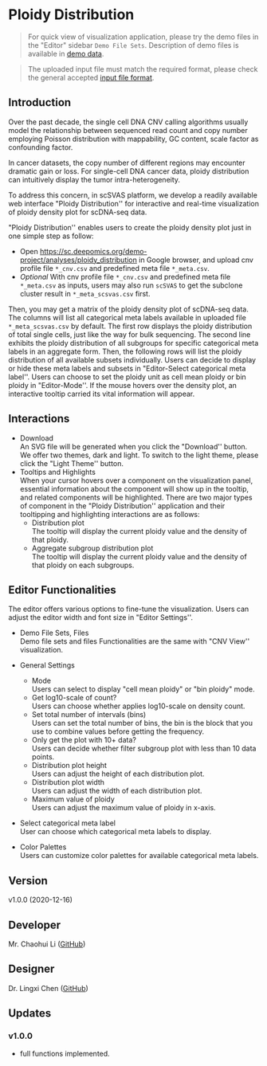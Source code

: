 # Ploidy Distribution

> For quick view of visualization application, please try the demo files in the "Editor" sidebar `Demo File Sets`. Description of demo files is available in [demo data](https://docsc.deepomics.org/#/data/Demo_Data).

> The uploaded input file must match the required format, please check the general accepted [input file format](https://docsc.deepomics.org/#/data/Input_Format). 

## Introduction

Over the past decade, the single cell DNA CNV calling algorithms usually model the relationship between sequenced read count and copy number employing Poisson distribution with mappability, GC content, scale factor as confounding factor. 

In cancer datasets, the copy number of different regions may encounter dramatic gain or loss. For single-cell DNA cancer data,  ploidy distribution can intuitively display the tumor intra-heterogeneity.

To address this concern, in scSVAS platform, we develop a readily available web interface "Ploidy Distribution''  for interactive and real-time visualization of ploidy density plot for scDNA-seq data.

"Ploidy Distribution'' enables users to create the ploidy density plot just in one simple step as follow:

  + Open https://sc.deepomics.org/demo-project/analyses/ploidy_distribution in Google browser, and upload cnv profile file `*_cnv.csv` and predefined meta file `*_meta.csv`.
  + *Optional* With cnv profile file `*_cnv.csv` and predefined meta file `*_meta.csv` as inputs, users may also run `scSVAS` to get the subclone cluster result in `*_meta_scsvas.csv` first.

Then, you may get a matrix of the ploidy density plot of scDNA-seq data. The columns will list all categorical meta labels available in uploaded file `*_meta_scsvas.csv` by default. The first row displays the ploidy distribution of total single cells, just like the way for bulk sequencing. The second line exhibits the ploidy distribution of all subgroups for specific categorical meta labels in an aggregate form. Then, the following rows will list the ploidy distribution of all available subsets individually.
Users can decide to display or hide these meta labels and subsets in "Editor-Select categorical meta label''. 
Users can choose to set the ploidy unit as cell mean ploidy or bin ploidy in "Editor-Mode''.
If the mouse hovers over the density plot, an interactive tooltip carried its vital information will appear. 


## Interactions

  + Download </br>
    An SVG file will be generated when you click the "Download'' button. We offer two themes, dark and light. To switch to the light theme, please click the "Light Theme'' button.
  + Tooltips and Highlights </br>
    When your cursor hovers over a component on the visualization panel, essential information about the component will show up in the tooltip, and related components will be highlighted. There are two major types of component in the "Ploidy Distribution'' application and their tooltipping and highlighting interactions are as follows:
      + Distribution plot </br>
         The tooltip will display the current ploidy value and the density of that ploidy.
      + Aggregate subgroup distribution plot </br>
         The tooltip will display the current ploidy value and the density of that ploidy on each subgroups. 

## Editor Functionalities
The editor offers various options to fine-tune the visualization. Users can adjust the editor width and font size in "Editor Settings''.


  + Demo File Sets, Files </br>
    Demo file sets and files Functionalities are the same with "CNV View'' visualization.
  + General Settings </br>
    + Mode </br>
      Users can select to display "cell mean ploidy" or "bin ploidy" mode.
    + Get log10-scale of count? </br>
        Users can choose whether applies log10-scale on density count.
    + Set total number of intervals (bins) </br>
        Users can set the total number of bins, the bin is the block that you use to combine values before getting the frequency.
    + Only get the plot with 10+ data? </br>
        Users can decide whether filter subgroup plot with less than 10 data points.
    + Distribution plot height </br>
        Users can adjust the height of each distribution plot.
    + Distribution plot width </br>
        Users can adjust the width of each distribution plot.
    + Maximum value of ploidy </br>
        Users can adjust the maximum value of ploidy in x-axis.

  + Select categorical meta label </br>
    User can choose which categorical meta labels to display.

  + Color Palettes </br>
    Users can customize color palettes for available categorical meta labels.

## Version

v1.0.0 (2020-12-16)

## Developer

Mr. Chaohui Li ([GitHub](https://github.com/Eric0627))

## Designer

Dr. Lingxi Chen ([GitHub](https://github.com/paprikachan))

## Updates

### v1.0.0

   - full functions implemented.
